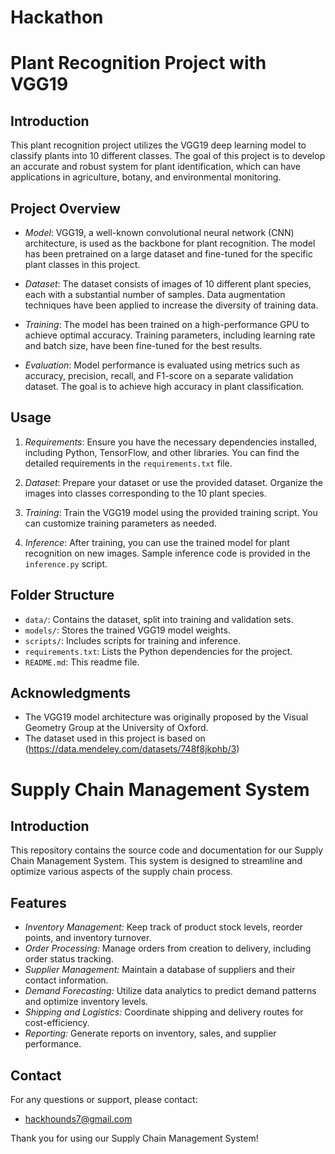 # Hackathon

# Plant Recognition Project with VGG19

## Introduction
This plant recognition project utilizes the VGG19 deep learning model to classify plants into 10 different classes. The goal of this project is to develop an accurate and robust system for plant identification, which can have applications in agriculture, botany, and environmental monitoring.

## Project Overview
- *Model*: VGG19, a well-known convolutional neural network (CNN) architecture, is used as the backbone for plant recognition. The model has been pretrained on a large dataset and fine-tuned for the specific plant classes in this project.

- *Dataset*: The dataset consists of images of 10 different plant species, each with a substantial number of samples. Data augmentation techniques have been applied to increase the diversity of training data.

- *Training*: The model has been trained on a high-performance GPU to achieve optimal accuracy. Training parameters, including learning rate and batch size, have been fine-tuned for the best results.

- *Evaluation*: Model performance is evaluated using metrics such as accuracy, precision, recall, and F1-score on a separate validation dataset. The goal is to achieve high accuracy in plant classification.

## Usage
1. *Requirements*: Ensure you have the necessary dependencies installed, including Python, TensorFlow, and other libraries. You can find the detailed requirements in the `requirements.txt` file.

2. *Dataset*: Prepare your dataset or use the provided dataset. Organize the images into classes corresponding to the 10 plant species.

3. *Training*: Train the VGG19 model using the provided training script. You can customize training parameters as needed.

4. *Inference*: After training, you can use the trained model for plant recognition on new images. Sample inference code is provided in the `inference.py` script.

## Folder Structure
- `data/`: Contains the dataset, split into training and validation sets.
- `models/`: Stores the trained VGG19 model weights.
- `scripts/`: Includes scripts for training and inference.
- `requirements.txt`: Lists the Python dependencies for the project.
- `README.md`: This readme file.

## Acknowledgments
- The VGG19 model architecture was originally proposed by the Visual Geometry Group at the University of Oxford.
- The dataset used in this project is based on (https://data.mendeley.com/datasets/748f8jkphb/3)

# Supply Chain Management System

## Introduction
This repository contains the source code and documentation for our Supply Chain Management System. This system is designed to streamline and optimize various aspects of the supply chain process.

## Features
- *Inventory Management:* Keep track of product stock levels, reorder points, and inventory turnover.
- *Order Processing:* Manage orders from creation to delivery, including order status tracking.
- *Supplier Management:* Maintain a database of suppliers and their contact information.
- *Demand Forecasting:* Utilize data analytics to predict demand patterns and optimize inventory levels.
- *Shipping and Logistics:* Coordinate shipping and delivery routes for cost-efficiency.
- *Reporting:* Generate reports on inventory, sales, and supplier performance.

## Contact
For any questions or support, please contact:
- hackhounds7@gmail.com

Thank you for using our Supply Chain Management System!
